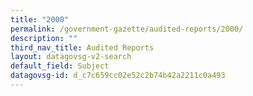 ```yaml
---
title: "2000"
permalink: /government-gazette/audited-reports/2000/
description: ""
third_nav_title: Audited Reports
layout: datagovsg-v2-search
default_field: Subject
datagovsg-id: d_c7c659cc02e52c2b74b42a2211c0a493
---
```

